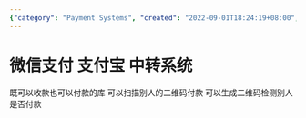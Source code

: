 ```yaml
---
{"category": "Payment Systems", "created": "2022-09-01T18:24:19+08:00", "date": "2022-09-01 18:24:19", "description": "WeChat Pay and Alipay are popular payment systems in China that facilitate sending and receiving money, as well as scanning and generating QR codes for transactions.", "modified": "2022-09-01T18:25:17+08:00", "tags": ["WeChat Pay", "Alipay", "payment systems", "sending money", "receiving money", "QR codes", "mobile payments"], "title": "Understanding WeChat Pay and Alipay: The Popular Payment Systems in China"}
---
```

# 微信支付 支付宝 中转系统
既可以收款也可以付款的库 可以扫描别人的二维码付款 可以生成二维码检测别人是否付款